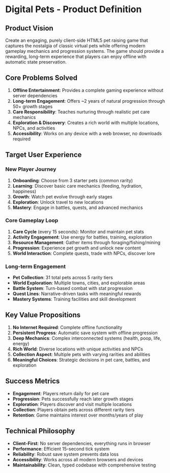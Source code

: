 # Digital Pets - Product Definition

## Product Vision
Create an engaging, purely client-side HTML5 pet raising game that captures the nostalgia of classic virtual pets while offering modern gameplay mechanics and progression systems. The game should provide a rewarding, long-term experience that players can enjoy offline with automatic state preservation.

## Core Problems Solved
1. **Offline Entertainment**: Provides a complete gaming experience without server dependencies
2. **Long-term Engagement**: Offers ~2 years of natural progression through 50+ growth stages
3. **Care Responsibility**: Teaches nurturing through realistic pet care mechanics
4. **Exploration & Discovery**: Creates a rich world with multiple locations, NPCs, and activities
5. **Accessibility**: Works on any device with a web browser, no downloads required

## Target User Experience

### New Player Journey
1. **Onboarding**: Choose from 3 starter pets (common rarity)
2. **Learning**: Discover basic care mechanics (feeding, hydration, happiness)
3. **Growth**: Watch pet evolve through early stages
4. **Exploration**: Unlock travel to new locations
5. **Mastery**: Engage in battles, quests, and advanced mechanics

### Core Gameplay Loop
1. **Care Cycle** (every 15 seconds): Monitor and maintain pet stats
2. **Activity Engagement**: Use energy for battles, training, exploration
3. **Resource Management**: Gather items through foraging/fishing/mining
4. **Progression**: Experience pet growth and unlock new content
5. **World Interaction**: Complete quests, trade with NPCs, discover lore

### Long-term Engagement
- **Pet Collection**: 31 total pets across 5 rarity tiers
- **World Exploration**: Multiple towns, cities, and explorable areas
- **Battle System**: Turn-based combat with stat progression
- **Quest Lines**: Narrative-driven tasks with meaningful rewards
- **Mastery Systems**: Training facilities and skill development

## Key Value Propositions
1. **No Internet Required**: Complete offline functionality
2. **Persistent Progress**: Automatic save system with offline progression
3. **Deep Mechanics**: Complex interconnected systems (health, poop, life, energy)
4. **Rich World**: Diverse locations with unique activities and NPCs
5. **Collection Aspect**: Multiple pets with varying rarities and abilities
6. **Meaningful Choices**: Strategic decisions in pet care, battles, and exploration

## Success Metrics
- **Engagement**: Players return daily for pet care
- **Progression**: Pets successfully reach later growth stages
- **Exploration**: Players discover and visit multiple locations
- **Collection**: Players obtain pets across different rarity tiers
- **Retention**: Game maintains interest over months/years of play

## Technical Philosophy
- **Client-First**: No server dependencies, everything runs in browser
- **Performance**: Efficient 15-second tick system
- **Reliability**: Robust save system prevents data loss
- **Accessibility**: Works across all modern browsers and devices
- **Maintainability**: Clean, typed codebase with comprehensive testing